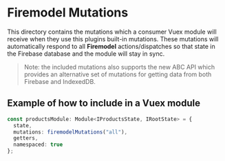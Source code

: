 # Firemodel Mutations

This directory contains the mutations which a consumer Vuex module will receive when they use this plugins built-in mutations. These mutations will automatically respond to all **Firemodel** actions/dispatches so that state in the Firebase database and the module will stay in sync.

> Note: the included mutations also supports the new ABC API which provides an alternative set of mutations for getting data from both Firebase and IndexedDB.

## Example of how to include in a Vuex module

```typescript
const productsModule: Module<IProductsState, IRootState> = {
  state,
  mutations: firemodelMutations("all"),
  getters,
  namespaced: true
};
```

